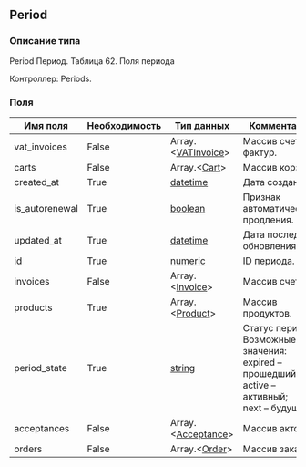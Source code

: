 
## Period

### Описание типа
Period
Период.
Таблица 62. Поля периода

Контроллер: Periods.

### Поля

| Имя поля | Необходимость | Тип данных | Комментарий |
|---|---|---|---|
|vat_invoices|False|Array.<[VATInvoice](/docs/types/VATInvoice.md)>|Массив счетов-фактур.<br/>|
|carts|False|Array.<[Cart](/docs/types/Cart.md)>|Массив корзин.<br/>|
|created_at|True|[datetime](/docs/types/datetime.md)|Дата создания.<br/>|
|is_autorenewal|True|[boolean](/docs/types/boolean.md)|Признак автоматического продления.<br/>|
|updated_at|True|[datetime](/docs/types/datetime.md)|Дата последнего обновления.<br/>|
|id|True|[numeric](/docs/types/numeric.md)|ID периода.<br/>|
|invoices|False|Array.<[Invoice](/docs/types/Invoice.md)>|Массив счетов.<br/>|
|products|True|Array.<[Product](/docs/types/Product.md)>|Массив продуктов.<br/>|
|period_state|True|[string](/docs/types/string.md)|Статус периода.<br/>Возможные значения:<br/>expired – прошедший;<br/>active – активный;<br/>next – будущий.<br/>|
|acceptances|False|Array.<[Acceptance](/docs/types/Acceptance.md)>|Массив актов.<br/>|
|orders|False|Array.<[Order](/docs/types/Order.md)>|Массив заказов.<br/>|
